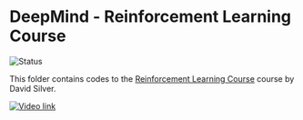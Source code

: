 # DeepMind - Reinforcement Learning Course

<img alt="Status" src="https://cdn.rawgit.com/rogergranada/MOOCs/master/_utils/waiting.svg">

This folder contains codes to the [Reinforcement Learning Course](http://www0.cs.ucl.ac.uk/staff/d.silver/web/Teaching.html) course by David Silver. 

[![Video link](https://www.google.com/url?sa=i&source=images&cd=&cad=rja&uact=8&ved=2ahUKEwiC3afS_dHfAhWFkZAKHeFjC2cQjRx6BAgBEAU&url=https%3A%2F%2Fwww.youtube.com%2Fwatch%3Fv%3D8z8Vc53QP54&psig=AOvVaw2eEtduOwDRYqONPdT2Dj3C&ust=1546617560770219)](https://www.youtube.com/watch?v=2pWv7GOvuf0&list=PLqYmG7hTraZDM-OYHWgPebj2MfCFzFObQ "Playlist")



